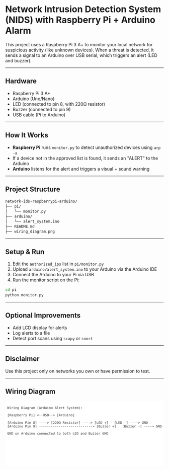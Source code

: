 # Network Intrusion Detection System (NIDS) with Raspberry Pi + Arduino Alarm

This project uses a Raspberry Pi 3 A+ to monitor your local network for suspicious activity (like unknown devices).
When a threat is detected, it sends a signal to an Arduino over USB serial, which triggers an alert (LED and buzzer).

---

## Hardware

- Raspberry Pi 3 A+
- Arduino (Uno/Nano)
- LED (connected to pin 8, with 220Ω resistor)
- Buzzer (connected to pin 9)
- USB cable (Pi to Arduino)

---

## How It Works

- **Raspberry Pi** runs `monitor.py` to detect unauthorized devices using `arp -a`
- If a device not in the approved list is found, it sends an "ALERT" to the Arduino
- **Arduino** listens for the alert and triggers a visual + sound warning

---

## Project Structure

```
network-ids-raspberrypi-arduino/
├── pi/
│   └── monitor.py
├── arduino/
│   └── alert_system.ino
├── README.md
├── wiring_diagram.png
```

---

## Setup & Run

1. Edit the `authorized_ips` list in `pi/monitor.py`
2. Upload `arduino/alert_system.ino` to your Arduino via the Arduino IDE
3. Connect the Arduino to your Pi via USB
4. Run the monitor script on the Pi:
```bash
cd pi
python monitor.py
```

---

## Optional Improvements

- Add LCD display for alerts
- Log alerts to a file
- Detect port scans using `scapy` or `snort`

---

## Disclaimer

Use this project only on networks you own or have permission to test.

---

## Wiring Diagram

![Wiring Diagram](wiring_diagram.png)
